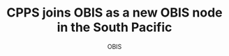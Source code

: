 ---
author: OBIS
excerpt: 'The Permanent Commission for the South Pacific (<a href=http://www.cpps-int.org
  target=_blank>CPPS</a>) has become an <a href=http://www.iode.org/adu target=_blank>IODE
  Associate Data Unit</a> and joined OBIS as a new OBIS node. CPPS is an intergovernmental
  body created in 1952. This Regional Maritime Organization promotes and articulates
  the cooperation and coordination of the maritime policies of its Member States:
  Chile, Colombia, Ecuador and Peru. CPPS administrates two online information systems:
  the Information System on Marine Biodiversity and Protected Areas (<a href=http://www.sibimap.net
  target=_blank>SIBIMAP</a>) and the geoportal of the Southeast Pacific Data and Information
  Network to Support the Integrated Coastal Area Management Project  (<a href=http://www.atlasspincam.net
  target=_blank>SPINCAM</a>). One of the CPPS objectives is become a knowledge node
  in the region and provide a permanent platform to integrate data from different
  projects and programmes carried out in the region. We welcome CPPS to the OBIS network!'
feed: true
identifier: CPPS-OBIS
lang: en
layout: post
link: http://www.cpps-int.org/index.php/2015-04-28-20-21-16/nodo-obis
linkpost: true
purpose: news
tags:
- OBIS nodes
- CPPS
title: CPPS joins OBIS as a new OBIS node in the South Pacific
---